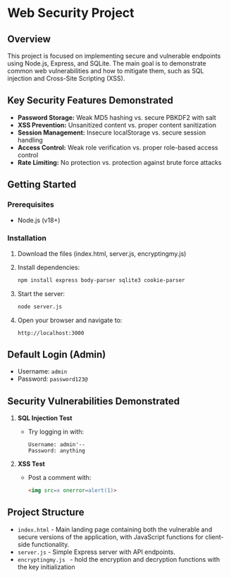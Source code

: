 # Web Security Project

## Overview

This project is focused on implementing secure and vulnerable endpoints using Node.js, Express, and SQLite. The main goal is to demonstrate common web vulnerabilities and how to mitigate them, such as SQL injection and Cross-Site Scripting (XSS).

## Key Security Features Demonstrated

* **Password Storage:** Weak MD5 hashing vs. secure PBKDF2 with salt
* **XSS Prevention:** Unsanitized content vs. proper content sanitization
* **Session Management:** Insecure localStorage vs. secure session handling
* **Access Control:** Weak role verification vs. proper role-based access control
* **Rate Limiting:** No protection vs. protection against brute force attacks

## Getting Started

### Prerequisites

* Node.js (v18+)

### Installation

1. Download the files (index.html, server.js, encryptingmy.js)
2. Install dependencies:

   ```bash
   npm install express body-parser sqlite3 cookie-parser
   ```
3. Start the server:

   ```bash
   node server.js
   ```
4. Open your browser and navigate to:

   ```
   http://localhost:3000
   ```

## Default Login (Admin)

* Username: `admin`
* Password: `password123@`

## Security Vulnerabilities Demonstrated

1. **SQL Injection Test**

   * Try logging in with:

     ```
     Username: admin'--
     Password: anything
     ```

2. **XSS Test**

   * Post a comment with:

     ```html
     <img src=x onerror=alert(1)>
     ```

## Project Structure

* `index.html` - Main landing page containing both the vulnerable and secure versions of the application, with JavaScript functions for client-side functionality.
* `server.js` - Simple Express server with API endpoints.
* `encryptingmy.js ` - hold the encryption and decryption functions with the key initialization 
